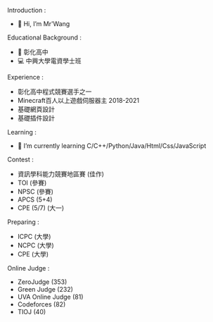 Introduction :
- 👋 Hi, I’m Mr'Wang

Educational Background :                                                      
- 🥇 彰化高中                                                
- 💻 中興大學電資學士班

Experience :
- 彰化高中程式競賽選手之一
- Minecraft百人以上遊戲伺服器主 2018-2021
- 基礎網頁設計
- 基礎插件設計

Learning : 
- 🌱 I’m currently learning C/C++/Python/Java/Html/Css/JavaScript

Contest :
- 資訊學科能力競賽地區賽 (佳作)
- TOI  (參賽)
- NPSC (參賽)
- APCS (5+4) 
- CPE  (5/7)  (大一)

Preparing :
- ICPC (大學)
- NCPC (大學)
- CPE  (大學)

Online Judge :
- ZeroJudge (353) 
- Green Judge (232)
- UVA Online Judge (81)
- Codeforces (82)
- TIOJ (40)
